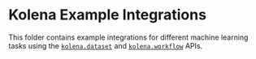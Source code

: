 # Kolena Example Integrations

This folder contains example integrations for different machine learning tasks using the [`kolena.dataset`](./dataset)
and [`kolena.workflow`](./workflow) APIs.
